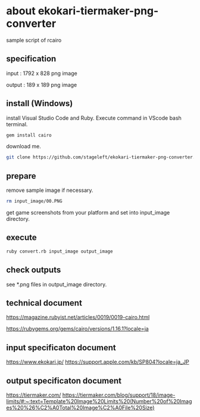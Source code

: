 # about ekokari-tiermaker-png-converter

sample script of rcairo

## specification

input : 1792 x 828 png image

output : 189 x 189 png image

## install (Windows)

install Visual Studio Code and Ruby.
Execute command in VScode bash terminal.

```sh
gem install cairo
```

download me.

```sh
git clone https://github.com/stageleft/ekokari-tiermaker-png-converter.git
```

## prepare

remove sample image if necessary.
```sh
rm input_image/00.PNG
```

get game screenshots from your platform and set into input_image directory.

## execute

```sh
ruby convert.rb input_image output_image
```

## check outputs

see *.png files in output_image directory.

## technical document

https://magazine.rubyist.net/articles/0019/0019-cairo.html

https://rubygems.org/gems/cairo/versions/1.16.1?locale=ja

## input specificaton document

https://www.ekokari.jp/
https://support.apple.com/kb/SP804?locale=ja_JP

## output specificaton document

https://tiermaker.com/
https://tiermaker.com/blog/support/18/image-limits/#:~:text=Template%20Image%20Limits%20(Number%20of%20Images%20%26%C2%A0Total%20Image%C2%A0File%20Size)
